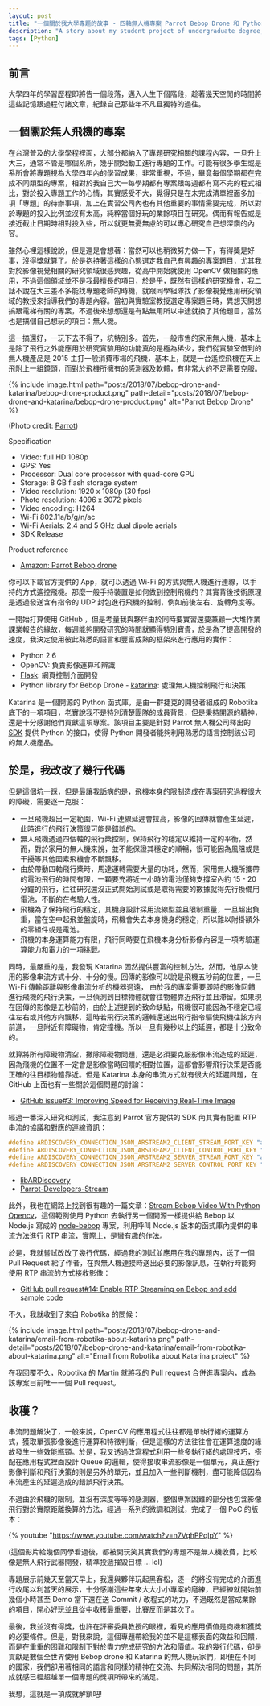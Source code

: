 ```yaml
---
layout: post
title: "一個關於我大學專題的故事 - 四軸無人機專案 Parrot Bebop Drone 和 Python library Katarina"
description: "A story about my student project of undergraduate degree, a Bebop Drone and Open Source library - Katarina"
tags: [Python]
---
```


## 前言

大學四年的學習歷程即將告一個段落，邁入人生下個階段，趁著幾天空閒的時間將這些記憶跟過程付諸文章，紀錄自己那些年不凡且獨特的過往。

## 一個關於無人飛機的專案

在台灣普及的大學學程裡面，大部分都納入了專題研究相關的課程內容，一旦升上大三，通常不管是哪個系所，幾乎開始動工進行專題的工作。可能有很多學生或是系所會將專題視為大學四年內的學習成果，非常重視，不過，畢竟每個學期都在完成不同類型的專案，相對於我自己大一每學期都有專案跟每週都有寫不完的程式相比，對於投入專題工作的心情，其實感受不大，覺得只是在未完成清單裡面多加一項「專題」的待辦事項，加上在實習公司內也有其他重要的事情需要完成，所以對於專題的投入比例並沒有太高，純粹當個好玩的業餘項目在研究。偶而有報告或是接近截止日期時相對投入些，所以就更無憂無慮的可以專心研究自己想深鑽的內容。

雖然心裡這樣說說，但是還是會想著：當然可以也稍微努力做一下，有得獎是好事，沒得獎就算了。於是抱持著這樣的心態選定我自己有興趣的專案題目，尤其我對於影像視覺相關的研究領域很感興趣，從高中開始就使用 OpenCV 做相關的應用，不過這個領域並不是我最擅長的項目，於是乎，既然有這樣的研究機會，我二話不說在大三差不多能找專題老師的時機，就跟同學組隊找了影像視覺應用研究領域的教授來指導我們的專題內容。當初與實驗室教授選定專案題目時，異想天開想搞跟電梯有關的專案，不過後來想想還是有點無用所以中途就換了其他題目，當然也是搞個自己想玩的項目：無人機。

這一搞還好，一玩下去不得了，坑特別多。首先，一般市售的家用無人機，基本上是除了飛行之外能應用於研究實驗用的功能真的是極為稀少，我們從實驗室借到的無人機產品是 2015 主打一般消費市場的飛機，基本上，就是一台遙控飛機在天上飛附上一組鏡頭，而對於飛機所擁有的感測器及軟體，有非常大的不足需要克服。

{% include image.html path="posts/2018/07/bebop-drone-and-katarina/bebop-drone-product.png" path-detail="posts/2018/07/bebop-drone-and-katarina/bebop-drone-product.png" alt="Parrot Bebop Drone" %}

(Photo credit: [Parrot](https://www.parrot.com/us))

Specification
- Video: full HD 1080p
- GPS: Yes
- Processor: Dual core processor with quad-core GPU
- Storage: 8 GB flash storage system
- Video resolution: 1920 x 1080p (30 fps)
- Photo resolution: 4096 x 3072 pixels
- Video encoding: H264
- Wi-Fi 802.11a/b/g/n/ac
- Wi-Fi Aerials: 2.4 and 5 GHz dual dipole aerials
- SDK Release

Product reference
- [Amazon: Parrot Bebop drone](https://www.amazon.com/Parrot-Bebop-Quadcopter-Drone-Red/dp/B00OOR9060)

你可以下載官方提供的 App，就可以透過 Wi-Fi 的方式與無人機進行連線，以手持的方式遙控飛機。那麼一般手持裝置是如何做到控制飛機的？其實背後技術原理是透過發送含有指令的 UDP 封包進行飛機的控制，例如前後左右、旋轉角度等。

一開始打算使用 GitHub ，但是考量我與夥伴由於同時要實習還要兼顧一大堆作業課業報告的緣故，每週能夠開發研究的時間就顯得特別寶貴，於是為了提高開發的速度，我決定使用彼此熟悉的語言和豐富成熟的框架來進行應用的實作：

- Python 2.6
- OpenCV: 負責影像運算和辨識
- [Flask][flask]: 網頁控制介面開發
- Python library for Bebop Drone - [katarina][katarina]: 處理無人機控制飛行和決策

Katarina 是一個開源的 Python 函式庫，是由一群捷克的開發者組成的 Robotika 底下的一項項目，老實說我不是特別清楚團隊的成員背景，但是秉持開源的精神，還是十分感謝他們貢獻這項專案。該項目主要是針對 Parrot 無人機公司釋出的 [SDK][Parrot-SDK3] 提供 Python 的接口，使得 Python 開發者能夠利用熟悉的語言控制該公司的無人機產品。

## 於是，我改改了幾行代碼

但是這個坑一踩，但是最讓我詬病的是，飛機本身的限制造成在專案研究過程很大的障礙，需要逐一克服：

- 一旦飛機超出一定範圍，Wi-Fi 連線延遲會拉高，影像的回傳就會產生延遲，此時進行的飛行決策很可能是錯誤的。
- 無人飛機透過四個軸的飛行槳控制，保持飛行的穩定以維持一定的平衡，然而，對於家用的無人機來說，並不能保證其穩定的順暢，很可能因為風阻或是干擾等其他因素飛機會不斷飄移。
- 由於帶動四軸飛行槳時，馬達運轉需要大量的功耗，然而，家用無人機所攜帶的電池飛行的時間有限，一顆要充將近一小時的電池僅夠支撐室內約 15 - 20 分鐘的飛行，往往研究還沒正式開始測試或是取得需要的數據就得先行換備用電池，不斷的在考驗人性。
- 飛機為了保持飛行的穩定，其機身設計採用流線型並且限制重量，一旦超出負重，當在空中起飛並盤旋時，飛機會失去本身機身的穩定，所以難以附掛額外的零組件或是電池。
- 飛機的本身運算能力有限，飛行同時要在飛機本身分析影像內容是一項考驗運算能力和電力的一項挑戰。

同時，最嚴重的是，我發現 Katarina 固然提供豐富的控制方法，然而，他原本使用的影像串流方式十分、十分的慢。回傳的影像可以說是飛機五秒前的位置，一旦 Wi-Fi 傳輸距離與影像串流分析的機器過遠， 由於我的專案需要即時的影像回饋進行飛機的飛行決策，一旦偵測到目標物體就會往物體靠近飛行並且滯留。如果現在回傳的影像是五秒前的，由於上述提到的致命缺點，飛機很可能因為不穩定已經往左右或其他方向飄移，這時若飛行決策的邏輯還送出飛行指令驅使飛機往該方向前進，一旦附近有障礙物，肯定撞機。所以一旦有幾秒以上的延遲，都是十分致命的。

就算將所有障礙物清空，撇除障礙物問題，還是必須要克服影像串流造成的延遲，因為飛機的位置不一定會是影像當時回饋的相對位置，這都會影響飛行決策是否能正確的往目標物體靠近。但是 Katarina 本身的串流方式就有很大的延遲問題，在 GitHub 上面也有一些關於這個問題的討論：

- [GitHub issue#3: Improving Speed for Receiving Real-Time Image](https://github.com/robotika/katarina/issues/3)

經過一番深入研究和測試，我注意到 Parrot 官方提供的 SDK 內其實有配置 RTP 串流的協議和對應的連線資訊：

```cpp
#define ARDISCOVERY_CONNECTION_JSON_ARSTREAM2_CLIENT_STREAM_PORT_KEY "arstream2_client_stream_port"
#define ARDISCOVERY_CONNECTION_JSON_ARSTREAM2_CLIENT_CONTROL_PORT_KEY "arstream2_client_control_port"
#define ARDISCOVERY_CONNECTION_JSON_ARSTREAM2_SERVER_STREAM_PORT_KEY "arstream2_server_stream_port"
#define ARDISCOVERY_CONNECTION_JSON_ARSTREAM2_SERVER_CONTROL_PORT_KEY "arstream2_server_control_port"
```

- [libARDiscovery](https://github.com/Parrot-Developers/libARDiscovery/blob/2eb8441bd1834928cd77b3ce4f4dddee4434f024/Includes/libARDiscovery/ARDISCOVERY_Connection.h#L58)
- [Parrot-Developers-Stream](https://github.com/Parrot-Developers/application_notes/blob/5fd43c383ad58a2763f31f58c85f5f1e6ab6877b/BebopStreamVLC/BebopDroneStartStream.c#L551)

此外，我也在網路上找到很有趣的一篇文章：[Stream Bebop Video With Python Opencv](rtp-stream-using-python)，這個範例使用 Python 去執行另一個開源一樣提供給 Bebop 以 Node.js 寫成的 [node-bebop](node-bebop) 專案，利用呼叫 Node.js 版本的函式庫內提供的串流方法進行 RTP 串流，實際上，是蠻有趣的作法。

於是，我就嘗試改改了幾行代碼，經過我的測試並應用在我的專題內，送了一個 Pull Request 給了作者，在與無人機連接時送出必要的影像訊息，在執行時能夠使用 RTP 串流的方式接收影像：

- [GitHub pull request#14: Enable RTP Streaming on Bebop and add sample code](https://github.com/robotika/katarina/pull/14)

不久，我就收到了來自 Robotika 的問候：

{% include image.html path="posts/2018/07/bebop-drone-and-katarina/email-from-robotika-about-katarina.png" path-detail="posts/2018/07/bebop-drone-and-katarina/email-from-robotika-about-katarina.png" alt="Email from Robotika about Katarina project" %}

在我回覆不久，Robotika 的 Martin 就將我的 Pull request 合併進專案內，成為該專案目前唯一一個 Pull request。

## 收穫？

串流問題解決了，一般來說，OpenCV 的應用程式往往都是單執行緒的運算方式，獲取單張影像後進行運算和特徵判斷，但是這樣的方法往往會在運算速度的緣故發生一些效能瓶頸。於是，我又透過改寫程式利用一些多執行緒的處理技巧，搭配在應用程式裡面設計 Queue 的邏輯，使得接收串流影像是一個單元，真正進行影像判斷和飛行決策的則是另外的單元，並且加入一些判斷機制，盡可能降低因為串流產生的延遲造成的錯誤飛行決策。

不過由於飛機的限制，並沒有深度等等的感測器，整個專案困難的部分也包含影像飛行對於實際距離換算的方法，經過一系列的微調和測試，完成了一個 PoC 的版本：

{% youtube "https://www.youtube.com/watch?v=n7VqhPPqlpY" %}

(這個影片給幾個同學看過後，都被開玩笑其實我們的專題不是無人機收費，比較像是無人飛行武器開發，精準投遞摧毀目標 ... lol)

專題展示前幾天至當天早上，我還與夥伴玩起黑客松，逐一的將沒有完成的介面進行收尾以利當天的展示，十分感謝這些年來大大小小專案的磨練，已經練就開始前幾個小時甚至 Demo 當下還在送 Commit / 改程式的功力，不過既然是當成業餘的項目，開心好玩並且從中收穫最重要，比賽反而是其次了。

最後，我並沒有得獎，也許在評審委員教授的眼裡，看見的應用價值是商機和獲獎的必要條件。但是，對我來說，這個專題帶給我的並不是這樣表面的效益和回饋，而是在重重的困難和限制下對於盡力完成研究的方法和價值。我的幾行代碼，卻是貢獻是數個全世界使用 Bebop drone 和 Katarina 的無人機玩家們，即便在不同的國家，我們卻用著相同的語言和同樣的精神在交流、共同解決相同的問題，其所成就感已經超越單一個專題的獎項所帶來的滿足。

我想，這就是一項成就解鎖吧!

[katarina]: https://github.com/robotika/katarina
[flask]: http://flask.pocoo.org/
[Parrot-SDK3]: http://developer.parrot.com/docs/SDK3/
[rtp-stream-using-python]: http://cvdrone.de/stream-bebop-video-with-python-opencv.html
[node-bebop]: https://github.com/hybridgroup/node-bebop
